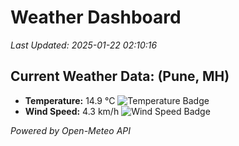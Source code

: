 
# Weather Dashboard

_Last Updated: 2025-01-22 02:10:16_

## Current Weather Data: (Pune, MH)
- **Temperature:** 14.9 °C ![Temperature Badge](https://img.shields.io/badge/Temperature-Low%20Temp-blue)
- **Wind Speed:** 4.3 km/h ![Wind Speed Badge](https://img.shields.io/badge/Wind%20Speed-Low%20Wind-blue)

*Powered by Open-Meteo API*
